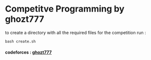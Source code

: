 # Competitve Programming by ghozt777
to create a directory with all the required files for the competition run :
```
bash create.sh
```
#### codeforces : [ghozt777](https://codeforces.com/profile/ghozt777) 

